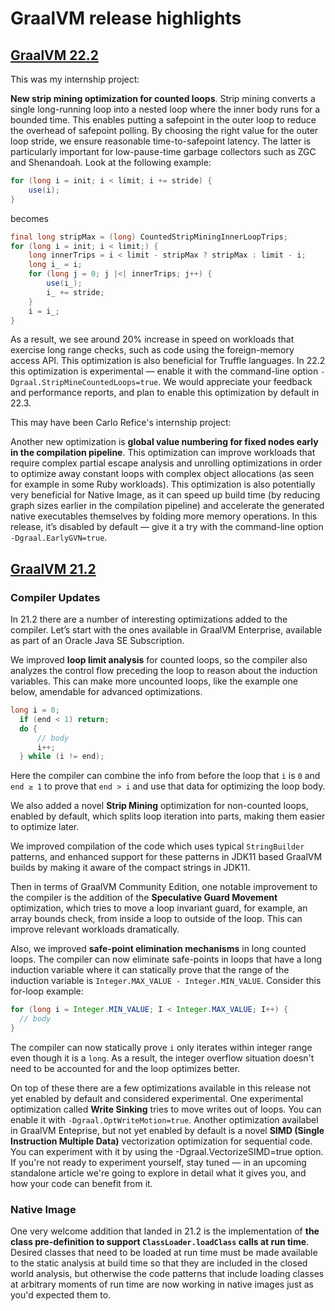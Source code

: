 # GraalVM release highlights

## [GraalVM 22.2](https://medium.com/graalvm/graalvm-22-2-smaller-jdk-size-improved-memory-usage-better-library-support-and-more-cb34b5b68ec0)

This was my internship project:

**New strip mining optimization for counted loops**. Strip mining converts a
single long-running loop into a nested loop where the inner body runs for a
bounded time. This enables putting a safepoint in the outer loop to reduce the
overhead of safepoint polling. By choosing the right value for the outer loop
stride, we ensure reasonable time-to-safepoint latency. The latter is
particularly important for low-pause-time garbage collectors such as ZGC and
Shenandoah. Look at the following example:

```java
for (long i = init; i < limit; i += stride) {
    use(i);
}
```

becomes

```java
final long stripMax = (long) CountedStripMiningInnerLoopTrips;
for (long i = init; i < limit;) {
    long innerTrips = i < limit - stripMax ? stripMax : limit - i;
    long i_ = i;
    for (long j = 0; j |<| innerTrips; j++) {
        use(i_);
        i_ += stride;
    }
    i = i_;
}
```

As a result, we see around 20% increase in speed on workloads that exercise long
range checks, such as code using the foreign-memory access API. This
optimization is also beneficial for Truffle languages. In 22.2 this optimization
is experimental — enable it with the command-line option
`-Dgraal.StripMineCountedLoops=true`. We would appreciate your feedback and
performance reports, and plan to enable this optimization by default in 22.3.

This may have been Carlo Refice's internship project:

Another new optimization is **global value numbering for fixed nodes early in
the compilation pipeline**. This optimization can improve workloads that require
complex partial escape analysis and unrolling optimizations in order to optimize
away constant loops with complex object allocations (as seen for example in some
Ruby workloads). This optimization is also potentially very beneficial for
Native Image, as it can speed up build time (by reducing graph sizes earlier in
the compilation pipeline) and accelerate the generated native executables
themselves by folding more memory operations. In this release, it’s disabled by
default — give it a try with the command-line option `-Dgraal.EarlyGVN=true`.

## [GraalVM 21.2](https://medium.com/graalvm/graalvm-21-2-ee2cce3b57aa)

### Compiler Updates

In 21.2 there are a number of interesting optimizations added to the compiler.
Let’s start with the ones available in GraalVM Enterprise, available as part of
an Oracle Java SE Subscription.

We improved **loop limit analysis** for counted loops, so the compiler also
analyzes the control flow preceding the loop to reason about the induction
variables. This can make more uncounted loops, like the example one below,
amendable for advanced optimizations.

```java
long i = 0;
  if (end < 1) return;
  do {
      // body
      i++;
  } while (i != end);
```

Here the compiler can combine the info from before the loop that `i` is `0` and
`end ≥ 1` to prove that `end > i` and use that data for optimizing the loop
body.

We also added a novel **Strip Mining** optimization for non-counted loops,
enabled by default, which splits loop iteration into parts, making them easier
to optimize later.

We improved compilation of the code which uses typical `StringBuilder` patterns,
and enhanced support for these patterns in JDK11 based GraalVM builds by making
it aware of the compact strings in JDK11.

Then in terms of GraalVM Community Edition, one notable improvement to the
compiler is the addition of the **Speculative Guard Movement** optimization,
which tries to move a loop invariant guard, for example, an array bounds check,
from inside a loop to outside of the loop. This can improve relevant workloads
dramatically.

Also, we improved **safe-point elimination mechanisms** in long counted loops.
The compiler can now eliminate safe-points in loops that have a long induction
variable where it can statically prove that the range of the induction variable
is `Integer.MAX_VALUE - Integer.MIN_VALUE`. Consider this for-loop example:

```java
for (long i = Integer.MIN_VALUE; I < Integer.MAX_VALUE; I++) {
  // body
}
```

The compiler can now statically prove `i` only iterates within integer range
even though it is a `long`. As a result, the integer overflow situation doesn't
need to be accounted for and the loop optimizes better.

On top of these there are a few optimizations available in this release not yet
enabled by default and considered experimental. One experimental optimization
called **Write Sinking** tries to move writes out of loops. You can enable it
with `-Dgraal.OptWriteMotion=true`. Another optimization availabel in GraalVM
Enteprise, but not yet enabled by default is a novel **SIMD (Single Instruction
Multiple Data)** vectorization optimization for sequential code. You can
experiment with it by using the -Dgraal.VectorizeSIMD=true option. If you're not
ready to experiment yourself, stay tuned — in an upcoming standalone article
we're going to explore in detail what it gives you, and how your code can
benefit from it.

### Native Image

One very welcome addition that landed in 21.2 is the implementation of **the
class pre-definition to support `ClassLoader.loadClass` calls at run time**.
Desired classes that need to be loaded at run time must be made available to the
static analysis at build time so that they are included in the closed world
analysis, but otherwise the code patterns that include loading classes at
arbitrary moments of run time are now working in native images just as you'd
expected them to.
